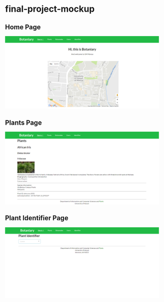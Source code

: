 # final-project-mockup

## Home Page
<img class="ui fluid image" src="/doc/home_page.png">

## Plants Page
<img class="ui fluid image" src="/doc/plants_page.png">

## Plant Identifier Page
<img class="ui fluid image" src="/doc/identifier_page.png">
